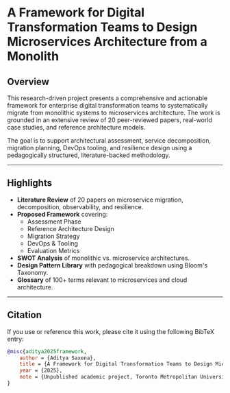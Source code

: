 # A Framework for Digital Transformation Teams to Design Microservices Architecture from a Monolith

## Overview

This research-driven project presents a comprehensive and actionable framework for enterprise digital transformation teams to systematically migrate from monolithic systems to microservices architecture. The work is grounded in an extensive review of 20 peer-reviewed papers, real-world case studies, and reference architecture models.

The goal is to support architectural assessment, service decomposition, migration planning, DevOps tooling, and resilience design using a pedagogically structured, literature-backed methodology.

---


## Highlights

- **Literature Review** of 20 papers on microservice migration, decomposition, observability, and resilience.
- **Proposed Framework** covering:
    - Assessment Phase
    - Reference Architecture Design
    - Migration Strategy
    - DevOps & Tooling
    - Evaluation Metrics
- **SWOT Analysis** of monolithic vs. microservice architectures.
- **Design Pattern Library** with pedagogical breakdown using Bloom's Taxonomy.
- **Glossary** of 100+ terms relevant to microservices and cloud architecture.

---

## Citation

If you use or reference this work, please cite it using the following BibTeX entry:

```bibtex
@misc{aditya2025framework,
    author = {Aditya Saxena},
    title = {A Framework for Digital Transformation Teams to Design Microservices Architecture from a Monolith},
    year = {2025},
    note = {Unpublished academic project, Toronto Metropolitan University}
}
```
